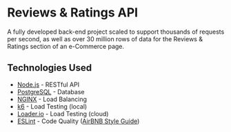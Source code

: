 # Reviews & Ratings API
A fully developed back-end project scaled to support thousands of requests per second, as well as over 30 million rows of data for the Reviews & Ratings section of an e-Commerce page.

<h2>Technologies Used</h2>

- [Node.js](https://github.com/nodejs/node/) - RESTful API
- [PostgreSQL](https://github.com/postgres/postgres) - Database
- [NGINX](https://github.com/nginx/nginx) - Load Balancing
- [k6](https://github.com/grafana/k6) - Load Testing (local)
- [Loader.io](https://loader.io/) - Load Testing (cloud)
- [ESLint](https://github.com/eslint/eslint) - Code Quality ([AirBNB Style Guide](https://github.com/airbnb/javascript))
</ul>

